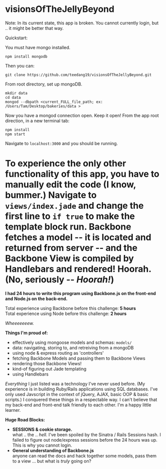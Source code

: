 visionsOfTheJellyBeyond
=======================

Note: In its current state, this app is broken. You cannot currently login, but .. it might be better that way.

Quickstart:

You must have mongo installed.

    npm install mongodb
    

Then you can:

    git clone https://github.com/teedang19/visionsOfTheJellyBeyond.git


From root directory, set up mongoDB.

  
    mkdir data
    cd data
    mongod --dbpath <current_FULL_file_path; ex: /Users/Tam/Desktop/bakeries/data >
    
Now you have a mongod connection open.  Keep it open! From the app root direction, in a new terminal tab:

    npm install
    npm start

Navigate to `localhost:3000` and you should be running.

To experience the only other functionality of this app, you have to manually edit the code (I know, bummer.) Navigate to `views/index.jade` and change the first line to `if true` to make the template block run. Backbone fetches a model -- it is located and returned from server -- and the Backbone View is compiled by Handlebars and rendered! Hoorah. (No, seriously -- *Hoorah!*)
=======================

**I had 24 hours to write this program using Backbone.js on the front-end and Node.js on the back-end.**

Total experience using Backbone before this challenge: **5 hours**  
Total experience using Node before this challenge: **2 hours**

*Wheeeeeeew.*

**Things I'm proud of:**  
+ effectively using mongoose models and schemas: `models/`
+ data: navigating, storing to, and retreiving from a mongoDB
+ using node & express routing as 'controllers'
+ fetching Backbone Models and passing them to Backbone Views
+ rendering those Backbone Views!
+ kind-of figuring out Jade templating
+ using Handlebars

*Everything* I just listed was a technology I've never used before. (My experience is in building Ruby/Rails applications using SQL databases. I've only used Javscript in the context of jQuery, AJAX, basic OOP & basic scripts.) I conquered these things in a respectable way.  I can't believe that my back-end and front-end talk friendly to each other. I'm a happy little learner.

**Huge Road Blocks:**
+ **SESSIONS & cookie storage.**  
what .. the .. *hell.* I've been spoiled by the Sinatra / Rails Sessions hash. I failed to figure out node/express sessions before the 24 hours was up. This is why you cannot login.
+ **General understanding of Backbone.js**  
anyone can read the docs and hack together some models, pass them to a view ... but what is *truly* going on?